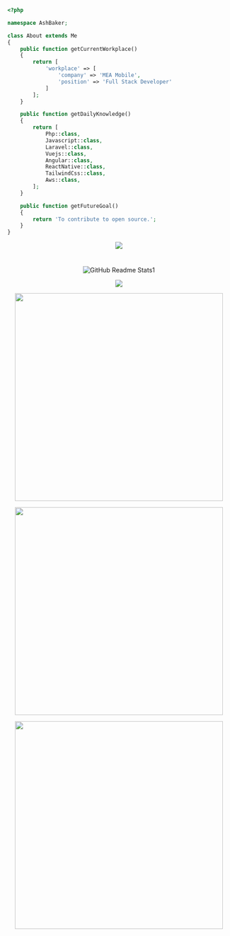 ```php
<?php

namespace AshBaker;

class About extends Me
{
    public function getCurrentWorkplace()
    {
        return [
            'workplace' => [
                'company' => 'MEA Mobile',
                'position' => 'Full Stack Developer'         
            ]
        ];
    }

    public function getDailyKnowledge()
    {
        return [
            Php::class,
            Javascript::class,
            Laravel::class,
            Vuejs::class,
            Angular::class,
            ReactNative::class,
            TailwindCss::class,
            Aws::class,
        ];
    }

    public function getFutureGoal()
    {
        return 'To contribute to open source.';
    }
}
```

<p align="center">
 <img src="https://media.discordapp.net/attachments/969461028138147891/1102574793104031774/Rounded_20230501_213811.png?width=1439&height=479" />
 
#
 
<p align="center">
 <img src="https://media.discordapp.net/attachments/969461028138147891/1101847631468179466/Rounded_20230429_212837.png?width=1439&height=197" align="center" alt="GitHub Readme Stats1" />

<p align="center">
<img src="https://github-readme-stats.vercel.app/api?username=Hideko-Dev&show_icons=true&theme=dracula&bg_color=30,6f00ff,22234d&title_color=fff&text_color=fff&hide_border=true">

<p align="center">
 <img src="https://github-readme-stats.vercel.app/api/pin?username=Hideko-Dev&repo=TempCleaner&title_color=fff&icon_color=f9f9f9&text_color=fff&bg_color=30,6f00ff,22234d&hide_border=true" width="470">

 <p align="center">
 <img src="https://github-readme-stats.vercel.app/api/pin?username=Hideko-Dev&repo=Modshifter&title_color=fff&icon_color=f9f9f9&text_color=fff&bg_color=30,6f00ff,22234d&hide_border=true" width="470">

 <p align="center">
  <img src="https://github-readme-stats.vercel.app/api/pin?username=Hideko-Dev&repo=Meteor&title_color=fff&icon_color=f9f9f9&text_color=fff&bg_color=30,6f00ff,22234d&hide_border=true" width="470">
